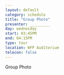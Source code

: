 ```yaml
---
layout: default
category: schedule
title: "Group Photo"
presenter: _________
day: wednesday
start: 03:45PM
end: 04:15PM
type: tour
location: WFP Auditorium
telecon: false
---
```


Group Photo
